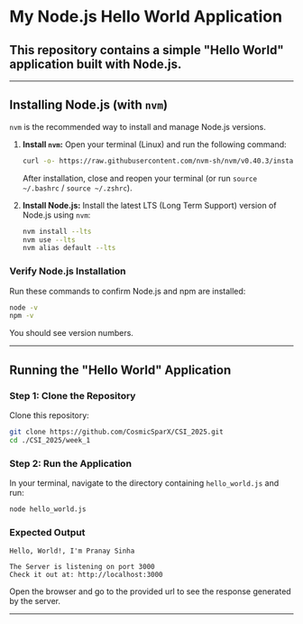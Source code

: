 # My Node.js Hello World Application

## This repository contains a simple "Hello World" application built with Node.js.

---

## Installing Node.js (with `nvm`)

`nvm` is the recommended way to install and manage Node.js versions.

1.  **Install `nvm`:**
    Open your terminal (Linux) and run the following command:

    ```bash
    curl -o- https://raw.githubusercontent.com/nvm-sh/nvm/v0.40.3/install.sh | bash
    ```

    After installation, close and reopen your terminal (or run `source ~/.bashrc` / `source ~/.zshrc`).

2.  **Install Node.js:**
    Install the latest LTS (Long Term Support) version of Node.js using `nvm`:

    ```bash
    nvm install --lts
    nvm use --lts
    nvm alias default --lts
    ```

### Verify Node.js Installation

Run these commands to confirm Node.js and npm are installed:

```bash
node -v
npm -v
```

You should see version numbers.

---

## Running the "Hello World" Application

### Step 1: Clone the Repository

Clone this repository:

```bash
git clone https://github.com/CosmicSparX/CSI_2025.git
cd ./CSI_2025/week_1
```

### Step 2: Run the Application

In your terminal, navigate to the directory containing `hello_world.js` and run:

```bash
node hello_world.js
```

### Expected Output

```
Hello, World!, I'm Pranay Sinha

The Server is listening on port 3000
Check it out at: http://localhost:3000
```

Open the browser and go to the provided url to see the response generated by the server.

---
